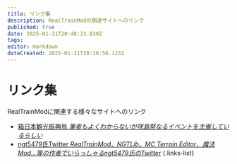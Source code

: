 ```yaml
---
title: リンク集
description: RealTrainModの関連サイトへのリンク
published: true
date: 2025-01-31T20:48:23.830Z
tags: 
editor: markdown
dateCreated: 2025-01-31T20:16:56.123Z
---
```


# リンク集
RealTrainModに関連する様々なサイトへのリンク

- [箱日本観光振興局 *筆者もよくわからないが咲島祭なるイベントを主催しているらしい*](https://boxjapan.info/)
- [ngt5479氏Twitter *RealTrainMod、NGTLib、MC Terrain Editor、魔法Mod...等の作者でいらっしゃるngt5479氏のTwitter*](https://x.com/ngt5479)
{.links-list}